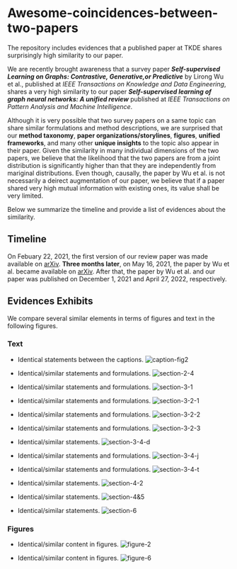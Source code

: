 # Awesome-coincidences-between-two-papers
The repository includes evidences that a published paper at TKDE shares surprisingly high similarity to our paper.

We are recently brought awareness that a survey paper ***Self-supervised Learning on Graphs: Contrastive, Generative,or Predictive*** by Lirong Wu et al., published at *IEEE Transactions on Knowledge and Data Engineering*, shares a very high similarity to our paper ***Self-supervised learning of graph neural networks: A unified review*** published at *IEEE Transactions on Pattern Analysis and Machine Intelligence*. 

Although it is very possible that two survey papers on a same topic can share similar formulations and method descriptions, we are surprised that our **method taxonomy**, **paper organizations/storylines**, **figures**, **unified frameworks**, and many other **unique insights** to the topic also appear in their paper. Given the similarity in many individual dimensions of the two papers, we believe that the likelihood that the two papers are from a joint distribution is significantly higher than that they are independently from mariginal distributions. Even though, causally, the paper by Wu et al. is not necessarily a deirect augmentation of our paper, we believe that if a paper shared very high mutual information with existing ones, its value shall be very limited.

Below we summarize the timeline and provide a list of evidences about the similarity.

## Timeline

On Febuary 22, 2021, the first version of our review paper was made available on [arXiv](https://arxiv.org/abs/2102.10757v1). **Three months later**, on May 16, 2021, the paper by Wu et al. became available on [arXiv](https://arxiv.org/abs/2105.07342v1). After that, the paper by Wu et al. and our paper was published on December 1, 2021 and April 27, 2022, respectively.

## Evidences Exhibits

We compare several similar elements in terms of figures and text in the following figures.

### Text

- Identical statements between the captions.
![caption-fig2](./caption-fig2.png)

- Identical/similar statements and formulations.
![section-2-4](section-2-4.png)

- Identical/similar statements and formulations.
![section-3-1](section-3-1.png)

- Identical/similar statements and formulations.
![section-3-2-1](section-3-2-1.png)

- Identical/similar statements and formulations.
![section-3-2-2](section-3-2-2.png)

- Identical/similar statements and formulations.
![section-3-2-3](section-3-2-3.png)

- Identical/similar statements.
![section-3-4-d](section-3-4-d.png)

- Identical/similar statements and formulations.
![section-3-4-j](section-3-4-j.png)

- Identical/similar statements and formulations.
![section-3-4-t](section-3-4-t.png)

- Identical/similar statements.
![section-4-2](section-4-2.png)

- Identical/similar statements.
![section-4&5](section-4&5.png)

- Identical/similar statements.
![section-6](section-6.png)

### Figures

- Identical/similar content in figures.
![figure-2](figure-2.png)

- Identical/similar content in figures.
![figure-6](figure-6.png)



